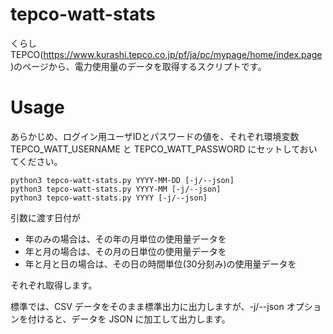 # tepco-watt-stats

くらしTEPCO(https://www.kurashi.tepco.co.jp/pf/ja/pc/mypage/home/index.page )のページから、電力使用量のデータを取得するスクリプトです。

# Usage

あらかじめ、ログイン用ユーザIDとパスワードの値を、それぞれ環境変数 TEPCO_WATT_USERNAME と TEPCO_WATT_PASSWORD にセットしておいてください。

```
python3 tepco-watt-stats.py YYYY-MM-DD [-j/--json]
python3 tepco-watt-stats.py YYYY-MM [-j/--json]
python3 tepco-watt-stats.py YYYY [-j/--json]
```

引数に渡す日付が
+ 年のみの場合は、その年の月単位の使用量データを
+ 年と月の場合は、その月の日単位の使用量データを
+ 年と月と日の場合は、その日の時間単位(30分刻み)の使用量データを

それぞれ取得します。

標準では、CSV データをそのまま標準出力に出力しますが、-j/--json オプションを付けると、データを JSON に加工して出力します。
